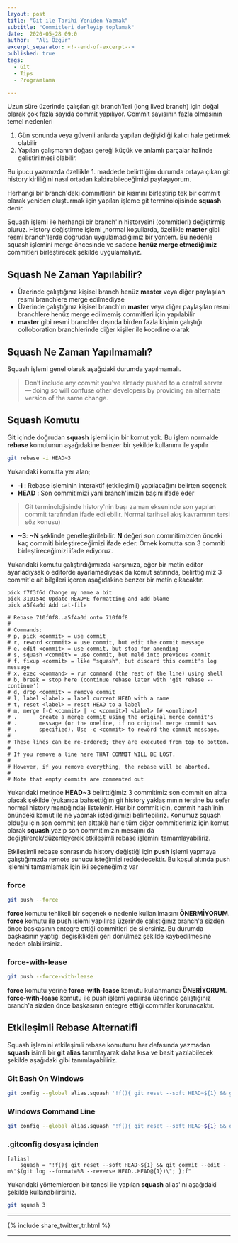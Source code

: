 ```yaml
---
layout: post
title: "Git ile Tarihi Yeniden Yazmak"
subtitle: "Commitleri derleyip toplamak"
date:  2020-05-28 09:0
author:  "Ali Özgür"
excerpt_separator: <!--end-of-excerpt-->
published: true
tags:
  - Git
  - Tips
  - Programlama

---
```


Uzun süre üzerinde çalışılan git branch'leri (long lived branch) için doğal olarak çok fazla sayıda commit yapılıyor.
Commit sayısının fazla olmasının temel nedenleri
1. Gün sonunda veya güvenli anlarda yapılan değişikliği kalıcı hale getirmek olabilir
2. Yapılan çalışmanın doğası gereği küçük ve anlamlı parçalar halinde geliştirilmesi olabilir.

Bu ipucu yazımızda özellikle 1. maddede belirttiğim durumda ortaya çıkan git history kirliliğini nasıl ortadan kaldırabileceğimizi paylaşıyorum.

<!--end-of-excerpt-->
Herhangi bir branch'deki commitlerin bir kısmını birleştirip tek bir commit olarak yeniden oluşturmak için yapılan işleme git terminolojisinde **squash** denir.

Squash işlemi ile herhangi bir branch'in historysini (commitleri) değiştirmiş oluruz. History değiştirme işlemi ,normal koşullarda, özellikle **master** gibi resmi branch'lerde doğrudan uygulamadığımız bir yöntem. Bu nedenle squash işlemini merge öncesinde ve sadece **henüz merge etmediğimiz** commitleri birleştirecek şekilde uygulamalıyız.

## Squash Ne Zaman Yapılabilir?

* Üzerinde çalıştığınız kişisel branch henüz **master** veya diğer paylaşılan resmi branchlere merge edilmediyse
* Üzerinde çalıştığınız kişisel branch'ın **master** veya diğer paylaşılan resmi branchlere henüz merge edilmemiş commitleri için yapılabilir
* **master** gibi resmi branchler dışında birden fazla kişinin çalıştığı colloboration branchlerinde diğer kişiler ile koordine olarak

## Squash Ne Zaman Yapılmamalı?
Squash işlemi genel olarak aşağıdaki durumda yapılmamalı.
> Don’t include any commit you’ve already pushed to a central server — doing so will confuse other developers by providing an alternate version of the same change.

## Squash Komutu

Git içinde doğrudan **squash** işlemi için bir komut yok. Bu işlem normalde **rebase** komutunun aşağıdakine benzer bir şekilde kullanımı ile yapılır

```bash
git rebase -i HEAD~3
```

Yukarıdaki komutta yer alan;
* **-i** : Rebase işleminin interaktif (etkileşimli) yapılacağını belirten seçenek
* **HEAD** : Son commitimizi yani branch'imizin başını ifade eder
> Git terminolojisinde history'nin başı zaman ekseninde son yapılan commit tarafından ifade edilebilir. Normal tarihsel akış kavramının tersi söz konusu)
* **~3**: **~N** şeklinde genelleştirilebilir. **N** değeri son commitimizden önceki kaç commiti birleştireceğimizi ifade eder. Örnek komutta son 3 commiti birleştireceğimizi ifade ediyoruz.

Yukarıdaki komutu çalıştırdığımızda karşımıza, eğer bir metin editor ayarladıysak o editorde ayarlamadıysak da komut satırında, belirttiğimiz 3 commit'e ait bilgileri içeren aşağıdakine benzer bir metin çıkacaktır.

```
pick f7f3f6d Change my name a bit
pick 310154e Update README formatting and add blame
pick a5f4a0d Add cat-file

# Rebase 710f0f8..a5f4a0d onto 710f0f8
#
# Commands:
# p, pick <commit> = use commit
# r, reword <commit> = use commit, but edit the commit message
# e, edit <commit> = use commit, but stop for amending
# s, squash <commit> = use commit, but meld into previous commit
# f, fixup <commit> = like "squash", but discard this commit's log message
# x, exec <command> = run command (the rest of the line) using shell
# b, break = stop here (continue rebase later with 'git rebase --continue')
# d, drop <commit> = remove commit
# l, label <label> = label current HEAD with a name
# t, reset <label> = reset HEAD to a label
# m, merge [-C <commit> | -c <commit>] <label> [# <oneline>]
# .       create a merge commit using the original merge commit's
# .       message (or the oneline, if no original merge commit was
# .       specified). Use -c <commit> to reword the commit message.
#
# These lines can be re-ordered; they are executed from top to bottom.
#
# If you remove a line here THAT COMMIT WILL BE LOST.
#
# However, if you remove everything, the rebase will be aborted.
#
# Note that empty commits are commented out
```

Yukarıdaki metinde **HEAD~3** belirttiğimiz 3 commitimiz son commit en altta olacak şekilde (yukarıda bahsettiğim git history yaklaşımının tersine bu sefer normal history mantığında) listelenir. Her bir commit için, commit hash'inin önündeki komut ile ne yapmak istediğimizi belirtebiliriz. Konumuz squash olduğu için son commit (en alttaki) hariç tüm diğer commitlerimiz için komut olarak **squash** yazıp son commitimizin mesajını da değiştirerek/düzenleyerek etkileşimli rebase işlemini tamamlayabiliriz.

Etkileşimli rebase sonrasında history değiştiği için **push** işlemi yapmaya çalıştığımızda remote sunucu isteğimizi reddedecektir. Bu koşul altında push işlemini tamamlamak için iki seçeneğimiz var

### force
```bash
git push --force
```
**force** komutu tehlikeli bir seçenek o nedenle kullanılmasını **ÖNERMİYORUM**. **force** komutu ile push işlemi yapılırsa üzerinde çalıştığınız branch'a sizden önce başkasının entegre ettiği commitleri de silersiniz. Bu durumda başkasının yaptığı değişiklikleri geri dönülmez şekilde kaybedilmesine neden olabilirsiniz.

### force-with-lease
```bash
git push --force-with-lease
```
**force** komutu yerine **force-with-lease** komutu kullanmanızı **ÖNERİYORUM**. **force-with-lease** komutu ile push işlemi yapılırsa üzerinde çalıştığınız branch'a sizden önce başkasının entegre ettiği commitler korunacaktır.

## Etkileşimli Rebase Alternatifi

Squash işlemini etkileşimli rebase komutunu her defasında yazmadan **squash** isimli bir **git alias** tanımlayarak daha kısa ve basit yazılabilecek şekilde aşağıdaki gibi tanımlayabiliriz.

### Git Bash On Windows

```bash
git config --global alias.squash '!f(){ git reset --soft HEAD~${1} && git commit --edit -m"$(git log --format=%B --reverse HEAD..HEAD@{1})"; };f'
```
### Windows Command Line
```bash
git config --global alias.squash "!f(){ git reset --soft HEAD~${1} && git commit --edit -m\"$(git log --format=%B --reverse HEAD..HEAD@{1})\"; };f"
```
### .gitconfig dosyası içinden

```
[alias]
    squash = "!f(){ git reset --soft HEAD~${1} && git commit --edit -m\"$(git log --format=%B --reverse HEAD..HEAD@{1})\"; };f"
```

Yukarıdaki yöntemlerden bir tanesi ile yapılan **squash** alias'ını aşağıdaki şekilde kullanabilirsiniz.

```bash
git squash 3
```

***
{% include share_twitter_tr.html %}

***
